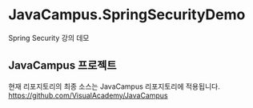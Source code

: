 # JavaCampus.SpringSecurityDemo
Spring Security 강의 데모


## JavaCampus 프로젝트 

현재 리포지토리의 최종 소스는 JavaCampus 리포지토리에 적용됩니다.
https://github.com/VisualAcademy/JavaCampus
